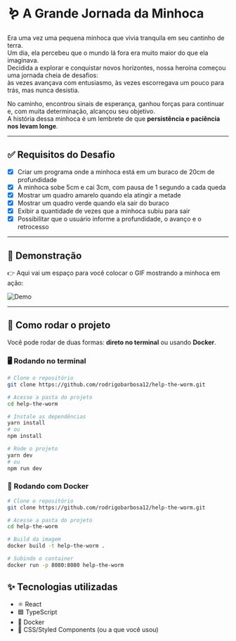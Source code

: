 # 🪱 A Grande Jornada da Minhoca

Era uma vez uma pequena minhoca que vivia tranquila em seu cantinho de terra.  
Um dia, ela percebeu que o mundo lá fora era muito maior do que ela imaginava.  
Decidida a explorar e conquistar novos horizontes, nossa heroína começou uma jornada cheia de desafios:  
às vezes avançava com entusiasmo, às vezes escorregava um pouco para trás, mas nunca desistia.

No caminho, encontrou sinais de esperança, ganhou forças para continuar e, com muita determinação, alcançou seu objetivo.  
A história dessa minhoca é um lembrete de que **persistência e paciência nos levam longe**.

---

## ✅ Requisitos do Desafio

- [x] Criar um programa onde a minhoca está em um buraco de 20cm de profundidade
- [x] A minhoca sobe 5cm e cai 3cm, com pausa de 1 segundo a cada queda
- [x] Mostrar um quadro amarelo quando ela atingir a metade
- [x] Mostrar um quadro verde quando ela sair do buraco
- [x] Exibir a quantidade de vezes que a minhoca subiu para sair
- [x] Possibilitar que o usuário informe a profundidade, o avanço e o retrocesso

---

## 🎥 Demonstração

👉 Aqui vai um espaço para você colocar o GIF mostrando a minhoca em ação:

![Demo](./demo.gif)

---

## 🚀 Como rodar o projeto

Você pode rodar de duas formas: **direto no terminal** ou usando **Docker**.

### 🖥️ Rodando no terminal

```bash
# Clone o repositório
git clone https://github.com/rodrigobarbosa12/help-the-worm.git

# Acesse a pasta do projeto
cd help-the-worm

# Instale as dependências
yarn install
# ou
npm install

# Rode o projeto
yarn dev
# ou
npm run dev
```

### 🐳 Rodando com Docker

```bash
# Clone o repositório
git clone https://github.com/rodrigobarbosa12/help-the-worm.git

# Acesse a pasta do projeto
cd help-the-worm

# Build da imagem
docker build -t help-the-worm .

# Subindo o container
docker run -p 8080:8080 help-the-worm
```

## ✨ Tecnologias utilizadas

- ⚛️ React
- 🟦 TypeScript
- 🐳 Docker
- 🎨 CSS/Styled Components (ou a que você usou)

